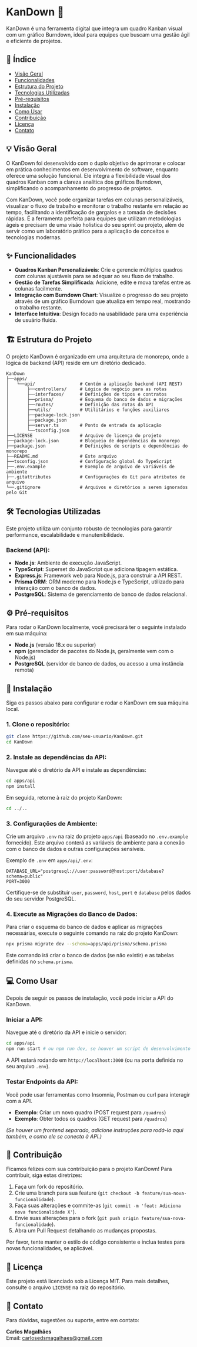 # KanDown 🚀

KanDown é uma ferramenta digital que integra um quadro Kanban visual com um gráfico Burndown, ideal para equipes que buscam uma gestão ágil e eficiente de projetos.

## 📖 Índice

- [Visão Geral](#-visão-geral)
- [Funcionalidades](#-funcionalidades)
- [Estrutura do Projeto](#️-estrutura-do-projeto)
- [Tecnologias Utilizadas](#️-tecnologias-utilizadas)
- [Pré-requisitos](#️-pré-requisitos)
- [Instalação](#-instalação)
- [Como Usar](#-como-usar)
- [Contribuição](#-contribuição)
- [Licença](#-licença)
- [Contato](#-contato)

## 💡 Visão Geral

O KanDown foi desenvolvido com o duplo objetivo de aprimorar e colocar em prática conhecimentos em desenvolvimento de software, enquanto oferece uma solução funcional. Ele integra a flexibilidade visual dos quadros Kanban com a clareza analítica dos gráficos Burndown, simplificando o acompanhamento do progresso de projetos. 

Com KanDown, você pode organizar tarefas em colunas personalizáveis, visualizar o fluxo de trabalho e monitorar o trabalho restante em relação ao tempo, facilitando a identificação de gargalos e a tomada de decisões rápidas. É a ferramenta perfeita para equipes que utilizam metodologias ágeis e precisam de uma visão holística do seu sprint ou projeto, além de servir como um laboratório prático para a aplicação de conceitos e tecnologias modernas.

## ✨ Funcionalidades

- **Quadros Kanban Personalizáveis**: Crie e gerencie múltiplos quadros com colunas ajustáveis para se adequar ao seu fluxo de trabalho.
- **Gestão de Tarefas Simplificada**: Adicione, edite e mova tarefas entre as colunas facilmente.
- **Integração com Burndown Chart**: Visualize o progresso do seu projeto através de um gráfico Burndown que atualiza em tempo real, mostrando o trabalho restante.
- **Interface Intuitiva**: Design focado na usabilidade para uma experiência de usuário fluida.

## 🏗️ Estrutura do Projeto

O projeto KanDown é organizado em uma arquitetura de monorepo, onde a lógica de backend (API) reside em um diretório dedicado.

```
KanDown
├──apps/
│   └──api/                 # Contém a aplicação backend (API REST)
│       ├──controllers/     # Lógica de negócio para as rotas
│       ├──interfaces/      # Definições de tipos e contratos
│       ├──prisma/          # Esquema do banco de dados e migrações
│       ├──routes/          # Definição das rotas da API
│       ├──utils/           # Utilitários e funções auxiliares
│       ├──package-lock.json
│       ├──package.json
│       ├──server.ts        # Ponto de entrada da aplicação
│       └──tsconfig.json
├──LICENSE                  # Arquivo de licença do projeto
├──package-lock.json        # Bloqueio de dependências do monorepo
├──package.json             # Definições de scripts e dependências do monorepo
├──README.md                # Este arquivo
├──tsconfig.json            # Configuração global do TypeScript
├──.env.example             # Exemplo de arquivo de variáveis de ambiente
├──.gitattributes           # Configurações do Git para atributos de arquivo
└──.gitignore               # Arquivos e diretórios a serem ignorados pelo Git
```

## 🛠️ Tecnologias Utilizadas

Este projeto utiliza um conjunto robusto de tecnologias para garantir performance, escalabilidade e manutenibilidade.

### Backend (API):

- **Node.js**: Ambiente de execução JavaScript.
- **TypeScript**: Superset do JavaScript que adiciona tipagem estática.
- **Express.js**: Framework web para Node.js, para construir a API REST.
- **Prisma ORM**: ORM moderno para Node.js e TypeScript, utilizado para interação com o banco de dados.
- **PostgreSQL**: Sistema de gerenciamento de banco de dados relacional.

## ⚙️ Pré-requisitos

Para rodar o KanDown localmente, você precisará ter o seguinte instalado em sua máquina:

- **Node.js** (versão 18.x ou superior)
- **npm** (gerenciador de pacotes do Node.js, geralmente vem com o Node.js)
- **PostgreSQL** (servidor de banco de dados, ou acesso a uma instância remota)

## 🚀 Instalação

Siga os passos abaixo para configurar e rodar o KanDown em sua máquina local.

### 1. Clone o repositório:

```bash
git clone https://github.com/seu-usuario/KanDown.git
cd KanDown
```

### 2. Instale as dependências da API:

Navegue até o diretório da API e instale as dependências:

```bash
cd apps/api
npm install
```

Em seguida, retorne à raiz do projeto KanDown:

```bash
cd ../..
```

### 3. Configurações de Ambiente:

Crie um arquivo `.env` na raiz do projeto `apps/api` (baseado no `.env.example` fornecido). Este arquivo conterá as variáveis de ambiente para a conexão com o banco de dados e outras configurações sensíveis.

Exemplo de `.env` em `apps/api/.env`:

```env
DATABASE_URL="postgresql://user:password@host:port/database?schema=public"
PORT=3000
```

Certifique-se de substituir `user`, `password`, `host`, `port` e `database` pelos dados do seu servidor PostgreSQL.

### 4. Execute as Migrações do Banco de Dados:

Para criar o esquema do banco de dados e aplicar as migrações necessárias, execute o seguinte comando na raiz do projeto KanDown:

```bash
npx prisma migrate dev --schema=apps/api/prisma/schema.prisma
```

Este comando irá criar o banco de dados (se não existir) e as tabelas definidas no `schema.prisma`.

## 💻 Como Usar

Depois de seguir os passos de instalação, você pode iniciar a API do KanDown.

### Iniciar a API:

Navegue até o diretório da API e inicie o servidor:

```bash
cd apps/api
npm run start # ou npm run dev, se houver um script de desenvolvimento com hot-reload
```

A API estará rodando em `http://localhost:3000` (ou na porta definida no seu arquivo `.env`).

### Testar Endpoints da API:

Você pode usar ferramentas como Insomnia, Postman ou curl para interagir com a API.

- **Exemplo**: Criar um novo quadro (POST request para `/quadros`)
- **Exemplo**: Obter todos os quadros (GET request para `/quadros`)

*(Se houver um frontend separado, adicione instruções para rodá-lo aqui também, e como ele se conecta à API.)*

## 🤝 Contribuição

Ficamos felizes com sua contribuição para o projeto KanDown! Para contribuir, siga estas diretrizes:

1. Faça um fork do repositório.
2. Crie uma branch para sua feature (`git checkout -b feature/sua-nova-funcionalidade`).
3. Faça suas alterações e commite-as (`git commit -m 'feat: Adiciona nova funcionalidade X'`).
4. Envie suas alterações para o fork (`git push origin feature/sua-nova-funcionalidade`).
5. Abra um Pull Request detalhando as mudanças propostas.

Por favor, tente manter o estilo de código consistente e inclua testes para novas funcionalidades, se aplicável.

## 📜 Licença

Este projeto está licenciado sob a Licença MIT. Para mais detalhes, consulte o arquivo `LICENSE` na raiz do repositório.

## 📧 Contato

Para dúvidas, sugestões ou suporte, entre em contato:

**Carlos Magalhães**  
Email: carlosedsmagalhaes@gmail.com